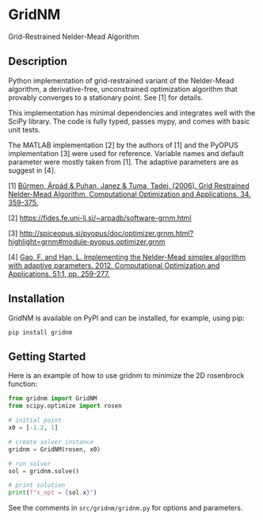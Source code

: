 GridNM
======

Grid-Restrained Nelder-Mead Algorithm

## Description

Python implementation of grid-restrained variant of the Nelder-Mead algorithm, a derivative-free, unconstrained optimization algorithm that provably converges to a stationary point. See [1] for details.

This implementation has minimal dependencies and integrates well with the SciPy library. The code is fully typed, passes mypy, and comes with basic unit tests.

The MATLAB implementation [2] by the authors of [1] and the PyOPUS implementation [3] were used for reference. Variable names and default parameter were mostly taken from [1]. The adaptive parameters are as suggest in [4]. 

[1] [Bűrmen, Árpád & Puhan, Janez & Tuma, Tadej. (2006). Grid Restrained Nelder-Mead Algorithm. Computational Optimization and Applications. 34. 359-375.](https://www.researchgate.net/publication/225153967_Grid_Restrained_Nelder-Mead_Algorithm)

[2] https://fides.fe.uni-lj.si/~arpadb/software-grnm.html

[3] http://spiceopus.si/pyopus/doc/optimizer.grnm.html?highlight=grnm#module-pyopus.optimizer.grnm

[4] [Gao, F. and Han, L. Implementing the Nelder-Mead simplex algorithm with adaptive parameters. 2012. Computational Optimization and Applications. 51:1, pp. 259-277.](https://www.researchgate.net/publication/225691623_Implementing_the_Nelder-Mead_simplex_algorithm_with_adaptive_parameters)

## Installation

GridNM is available on PyPI and can be installed, for example, using pip:
```
pip install gridnm
```

## Getting Started

Here is an example of how to use gridnm to minimize the 2D rosenbrock function:

```python
from gridnm import GridNM
from scipy.optimize import rosen

# initial point
x0 = [-1.2, 1]

# create solver instance
gridnm = GridNM(rosen, x0)

# run solver
sol = gridnm.solve()

# print solution
print(f"x_opt = {sol.x}")
```

See the comments in `src/gridnm/gridnm.py` for options and parameters.